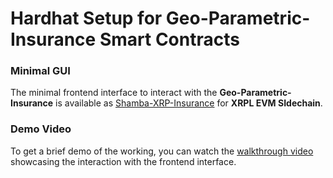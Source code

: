 # Hardhat Setup for Geo-Parametric-Insurance Smart Contracts

### Minimal GUI

The minimal frontend interface to interact with the **Geo-Parametric-Insurance** is available as [Shamba-XRP-Insurance](https://shamba-xrp-insurance-2339d431e9e4.herokuapp.com) for **XRPL EVM SIdechain**.

### Demo Video

To get a brief demo of the working, you can watch the [walkthrough video](https://youtu.be/2qCsMsYD5v0) showcasing the interaction with the frontend interface.
